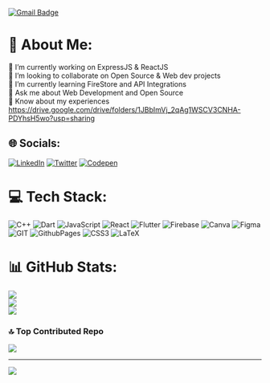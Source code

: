 [![Gmail Badge](https://img.shields.io/badge/anishkumar1618@outlook.com-30302f?style=flat&logo=Gmail&logoColor=red)](mailto:anishkumar1618@outlook.com)

# 💫 About Me:
🔭 I’m currently working on ExpressJS & ReactJS<br>👯 I’m looking to collaborate on Open Source & Web dev projects<br>🌱 I’m currently learning FireStore and API Integrations<br>💬 Ask me about Web Development and Open Source<br>📄 Know about my experiences https://drive.google.com/drive/folders/1JBbImVj_2qAg1WSCV3CNHA-PDYhsH5wo?usp=sharing


## 🌐 Socials:
[![LinkedIn](https://img.shields.io/badge/LinkedIn-%230077B5.svg?logo=linkedin&logoColor=white)](https://linkedin.com/in/anishkumar28) [![Twitter](https://img.shields.io/badge/Twitter-%231DA1F2.svg?logo=Twitter&logoColor=white)](https://twitter.com/freaky_anish) [![Codepen](https://img.shields.io/badge/Codepen-000000?style=for-the-badge&logo=codepen&logoColor=white)](https://codepen.io/anishkumar28) 

# 💻 Tech Stack:
![C++](https://img.shields.io/badge/c++-%2300599C.svg?style=for-the-badge&logo=c%2B%2B&logoColor=white) ![Dart](https://img.shields.io/badge/dart-%230175C2.svg?style=for-the-badge&logo=dart&logoColor=white) ![JavaScript](https://img.shields.io/badge/javascript-%23323330.svg?style=for-the-badge&logo=javascript&logoColor=%23F7DF1E) ![React](https://img.shields.io/badge/react-%2320232a.svg?style=for-the-badge&logo=react&logoColor=%2361DAFB) ![Flutter](https://img.shields.io/badge/Flutter-%2302569B.svg?style=for-the-badge&logo=Flutter&logoColor=white) ![Firebase](https://img.shields.io/badge/Firebase-039BE5?style=for-the-badge&logo=Firebase&logoColor=white) ![Canva](https://img.shields.io/badge/Canva-%2300C4CC.svg?style=for-the-badge&logo=Canva&logoColor=white) ![Figma](https://img.shields.io/badge/figma-%23F24E1E.svg?style=for-the-badge&logo=figma&logoColor=white) ![GIT](https://img.shields.io/badge/Git-fc6d26?style=for-the-badge&logo=git&logoColor=white) ![GithubPages](https://img.shields.io/badge/github%20pages-121013?style=for-the-badge&logo=github&logoColor=white) ![CSS3](https://img.shields.io/badge/css3-%231572B6.svg?style=for-the-badge&logo=css3&logoColor=white) ![LaTeX](https://img.shields.io/badge/latex-%23008080.svg?style=for-the-badge&logo=latex&logoColor=white)
<!--
<br>
<h2 align="left">Languages and Tools:</h2>

My primary focus is only front-end development.<br>
All other tools/frameworks/languages are for team-work/collaboration with other developers. So don't get confused.

<table>
    <tr>
      <td>
        Frontend
      </td>
      <td>
        <img src="https://raw.githubusercontent.com/devicons/devicon/master/icons/html5/html5-original-wordmark.svg" width="40" height="40">
        <img src="https://raw.githubusercontent.com/devicons/devicon/master/icons/css3/css3-original-wordmark.svg" width="40" height="40">
        <img src="https://raw.githubusercontent.com/devicons/devicon/master/icons/sass/sass-original.svg" width="40" height="40">
        <img src="https://raw.githubusercontent.com/devicons/devicon/master/icons/bootstrap/bootstrap-plain-wordmark.svg" width="40" height="40">
         <img src="https://raw.githubusercontent.com/devicons/devicon/master/icons/tailwindcss/tailwindcss-plain.svg" width="40" height="40">
         <img src="https://raw.githubusercontent.com/devicons/devicon/master/icons/javascript/javascript-original.svg" width="40" height="40">
         <img src="https://raw.githubusercontent.com/devicons/devicon/master/icons/vuejs/vuejs-original-wordmark.svg" width="40" height="40">
         <img src="https://raw.githubusercontent.com/devicons/devicon/master/icons/nuxtjs/nuxtjs-original.svg" width="40" height="40">
         <img src="https://user-images.githubusercontent.com/7110136/29002857-9e802f08-7ab4-11e7-9c31-604b5d0d0c19.png" width="40" height="40">
         <img src="https://pinia.vuejs.org/logo.svg" width="40" height="40">
      </td>
    </tr>
   <tr>
      <td>
        Backend
      </td>
      <td>
        <img src="https://www.php.net/favicon.ico" width="40" height="40">
        <img src="https://raw.githubusercontent.com/devicons/devicon/master/icons/laravel/laravel-plain-wordmark.svg" width="40" height="40">
        <img src="https://raw.githubusercontent.com/devicons/devicon/master/icons/nodejs/nodejs-original.svg" width="40" height="40">
        <img src="https://raw.githubusercontent.com/devicons/devicon/master/icons/express/express-original.svg" width="40" height="40">
      </td>
    </tr>
     <tr>
      <td>
        Database
      </td>
      <td>
          <img src="https://raw.githubusercontent.com/devicons/devicon/master/icons/mysql/mysql-original-wordmark.svg" width="40" height="40">
        <img src="https://raw.githubusercontent.com/devicons/devicon/master/icons/firebase/firebase-plain-wordmark.svg" width="40" height="40">
      </td>
    </tr>
   <tr>
      <td>
        Testing
      </td>
      <td>
        <img src="https://raw.githubusercontent.com/devicons/devicon/master/icons/jest/jest-plain.svg" width="40" height="40">
      </td>
    </tr>
   <tr>
      <td>
        Others
      </td>
      <td>
        <img src="https://raw.githubusercontent.com/devicons/devicon/master/icons/git/git-original.svg" width="40" height="40">
        <img src="https://raw.githubusercontent.com/devicons/devicon/master/icons/docker/docker-original-wordmark.svg" width="40" height="40"> 
        <img src="https://raw.githubusercontent.com/devicons/devicon/master/icons/figma/figma-original.svg" width="40" height="40">
        <img src="https://raw.githubusercontent.com/devicons/devicon/master/icons/photoshop/photoshop-line.svg" width="40" height="40">
        <img src="https://raw.githubusercontent.com/devicons/devicon/master/icons/wordpress/wordpress-original.svg" width="40" height="40">
        <img src="https://raw.githubusercontent.com/devicons/devicon/master/icons/socketio/socketio-original.svg" width="40" height="40">
        <img src="https://raw.githubusercontent.com/devicons/devicon/master/icons/jira/jira-original-wordmark.svg" width="40" height="40">
      </td>
    </tr>
</table>
<br> -->
# 📊 GitHub Stats:
![](https://github-readme-stats.vercel.app/api?username=anishkumar28&theme=dark&hide_border=false&include_all_commits=false&count_private=false)<br/>
![](https://github-readme-streak-stats.herokuapp.com/?user=anishkumar28&theme=dark&hide_border=false)<br/>
![](https://github-readme-stats.vercel.app/api/top-langs/?username=anishkumar28&theme=dark&hide_border=false&include_all_commits=false&count_private=false&layout=compact)

### 🔝 Top Contributed Repo
![](https://github-contributor-stats.vercel.app/api?username=anishkumar28&limit=5&theme=algolia&combine_all_yearly_contributions=true)

---
[![](https://visitcount.itsvg.in/api?id=anishkumar28&icon=0&color=0)](https://visitcount.itsvg.in)

<!-- Proudly created with GPRM ( https://gprm.itsvg.in ) -->
